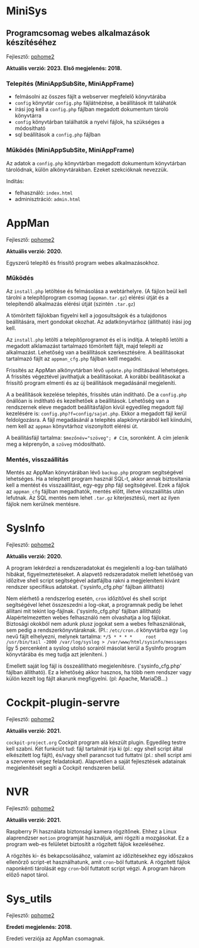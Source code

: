 # MiniSys

## Programcsomag webes alkalmazások készítéséhez

Fejlesztő: [pphome2](https:/github.com/pphome2)

**Aktuális verzió: 2023.**
**Első megjelenés: 2018.**


### Telepítés (MiniAppSubSite, MiniAppFrame)

- felmásolni az összes fájlt a webserver megfelelő könyvtárába
- `config` könyvtár `config.php` fájlátnézése, a beállítások itt taláhatók
- írási jog kell a `config.php` fájlban megadott dokumentum tároló könyvtárra
- `config` könyvtárban találhatók a nyelvi fájlok, ha szükséges a módosítható
- sql beállítások a `config.php` fájlban

### Működés (MiniAppSubSite, MiniAppFrame)

Az adatok a `config.php` könyvtárban megadott dokumentum könyvtárban tárolódnak,
külön alkönyvtárakban. Ezeket szekcióknak nevezzük.

Indítás:
- felhasználó: `index.html`
- adminisztráció: `admin.html`



# AppMan

Fejlesztő: [pphome2](https:/github.com/pphome2)

**Aktuális verzió: 2020.**

Egyszerű telepítő és frissítő program webes alkalmazásokhoz.

### Működés

Az `install.php` letöltése és felmásolása a webtárhelyre. (A fájlon
beül kell tárolni a telepítőprogram csomag (`appman.tar.gz`) elérési
útját és a telepítendő alkalmazás elérési útját (szintén `.tar.gz`)

A tömörített fájlokban figyelni kell a jogosultságok és a tulajdonos
beállítására, mert gondokat okozhat. Az adatkönyvtárhoz (állítható) 
írási jog kell.

Az `install.php` letölti a telepítőprogramot és el is indítja. A telepítő
letölti a megadott alklamazást tartalmazó tömörített fájlt, majd telepíti
az alkalmazást. Lehetőség van a beállítások szerkesztésére. A beállításokat 
tartalmazó fájlt az `appman_cfg.php` fájlban kelll megadni.

Frissítés az AppMan alkönyvtárban lévő `update.php` indításával lehetséges.
A frissítés végeztével javíthatjuk a beállításokat. A korábbi beállításokat
a frissítő program elmenti és az új beállítások megadásánál megjeleníti.

A a beállítások kezelése telepítés, frissítés után indítható. De a `config.php`
önállóan is indítható és kezelhetőek a beállítások. Lehetőség van a rendszernek
eleve megadott beállításfájlon kívül egyedileg megadott fájl kezelésére is:
`config.php?f=config/sajat.php`. Ekkor a megadott fájl kerül feldolgozásra.
A fájl megadásánál a telepítés alapkönyvtárából kell kiindulni, nem kell az
`appman` könyvtárhoz viszonyított elérési út.

A beállításfájl tartalma: `$mezőnév="szöveg"; # Cím`, soronként. A cím jelenik
meg a képrenyőn, a `szöveg` módosítható.


### Mentés, visszaállítás

Mentés az AppMan könyvtárában lévő `backup.php` program segítségével lehetséges.
Ha a telepített program használ SQL-t, akkor annak biztosítania kell a mentést
és visszaállítást, egy-egy php fájl segítségével. Ezek a fájlok az `appman_cfg`
fájlban megadhatók, mentés előtt, illetve visszaállítás után lefutnak. Az SQL
mentés nem lehet `.tar.gz` kiterjesztésű, mert az ilyen fájlok nem kerülnek
mentésre.



# SysInfo

Fejlesztő: [pphome2](https:/github.com/pphome2)

**Aktuális verzió: 2020.**


A program lekérdezi a rendszeradatokat és megjeleníti a log-ban található hibákat,
figyelmeztetéseket. A alapvető redszeradatok mellett lehetőség van időzítve shell 
script segítségével adatfájlba rakni a megjeleníteni kívánt rendszer specifikus 
adatokat. ('sysinfo_cfg.php' fájlban állítható)

Nem elérhető a rendszerlog esetén, `cron` időzítővel és shell script segítségével
lehet összeszedni a log-okat, a programnak pedig be lehet állítani mit tekint
log-fájlnak. ('sysinfo_cfg.php' fájlban állítható) Alapértelmezetten webes felhasználó
nem olvashatja a log fájlokat. Biztosági okokból nem adunk plusz jogokat sem a webes
felhasználónak, sem pedig a rendszerkönyvtáraknak. (Pl.: `/etc/cron.d` könyvtárba egy
`log` nevű fájlt elhelyezni, melynek tartalma: 
`*/5 * * * *     root   /usr/bin/tail -2000 /var/log/syslog > /var/www/html/sysinfo/messages`
Így 5 percenként a syslog utolsó sorairól másolat kerül a SysInfo program könyvtárába és
meg tudja azt jeleníteni. )

Emellett saját log fájl is összeállítható megjelenítésre. ('sysinfo_cfg.php' 
fájlban állítható). Ez a lehetőség akkor hasznos, ha több nem rendszer vagy külön 
kezelt log fájlt akarunk megfigyelni. (pl: Apache, MariaDB...)



# Cockpit-plugin-servre

Fejlesztő: [pphome2](https:/github.com/pphome2)

**Aktuális verzió: 2021.**

`cockpit-project.org` Cockpit program alá készült plugin. Egyedileg testre kell szabni.
Két funkciót tud: fájl tartalmát írja ki (pl.: egy shell script által elkészített
log fájlt), és/vagy shell parancsot tud futtatni (pl.: shell script ami a szerveren 
végez feladatokat). Alapvetően a saját fejlesztések adatainak megjelenítését segíti a 
Cockpit rendszeren belül.




# NVR

Fejlesztő: [pphome2](https:/github.com/pphome2)

**Aktuális verzió: 2021.**

Raspberry Pi használata biztonsági kamera rögzítőnek. Ehhez a Linux alaprendzser
`motion` programját használjuk, ami rögzíti a mozgásokat. Ez a program web-es felületet
biztosítít a rögzített fájlok kezeléséhez.

A rögzítés ki- és bekapcsolásához, valamint az időzítésekhez egy időszakos ellenőrző 
script-et használhatunk, amit `cron`-ból futtatunk. A rögzített fájlok naponkénti 
tárolását egy `cron`-ból futtatott script végzi. A program három előző napot tárol.





# Sys_utils

Fejlesztő: [pphome2](https:/github.com/pphome2)

**Eredeti megjelenés: 2018.**

Eredeti verziója az AppMan csomagnak.
